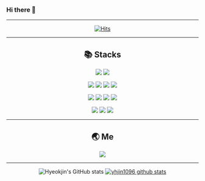 ### Hi there 👋



<!--
**yhjin1096/yhjin1096** is a ✨ _special_ ✨ repository because its `README.md` (this file) appears on your GitHub profile.

Here are some ideas to get you started:

- 🔭 I’m currently working on ...
- 🌱 I’m currently learning ...
- 👯 I’m looking to collaborate on ...
- 🤔 I’m looking for help with ...
- 💬 Ask me about ...
- 📫 How to reach me: ...
- 😄 Pronouns: ...
- ⚡ Fun fact: ...
-->
<div align="center">
  
  ---
  <!--linkedin, blog, cv-notion-->
  <!--https://hits.seeyoufarm.com/-->
  [![Hits](https://hits.seeyoufarm.com/api/count/incr/badge.svg?url=https%3A%2F%2Fgithub.com%2Fyhjin1096&count_bg=%2379C83D&title_bg=%23555555&icon=github.svg&icon_color=%23E7E7E7&title=github&edge_flat=false)](https://hits.seeyoufarm.com)

  ---  
  ## 📚 Stacks

  
  <!--OS-->
  <a href="" target=""><img src="https://img.shields.io/badge/Ubuntu-E95420?style=plastic&logo=Ubuntu&logoColor=white"/></a>
  <a href="" target=""><img src="https://img.shields.io/badge/Windows-0089D4?style=plastic&logo=Windows&logoColor=white"/></a>
  <!--개발 환경-->
  <a href="" target=""><img src="https://img.shields.io/badge/VScode-007ACC?style=plastic&logo=Visual Studio Code&logoColor=white"/></a>
  <a href="" target=""><img src="https://img.shields.io/badge/Colab-F9AB00?style=plastic&logo=Google Colab&logoColor=white"/></a>
  <a href="" target=""><img src="https://img.shields.io/badge/PyCharm-000000?style=plastic&logo=PyCharm&logoColor=white"/></a>
  <a href="" target=""><img src="https://img.shields.io/badge/Docker-2496ED?style=plastic&logo=Docker&logoColor=white"/></a>
  <!--Library(Eigen, PCL)-->
  <a href="" target=""><img src="https://img.shields.io/badge/ROS-22314E?style=plastic&logo=ROS&logoColor=white"/></a>
  <a href="" target=""><img src="https://img.shields.io/badge/OpenCV-5C3EE8?style=plastic&logo=OpenCV&logoColor=white"/></a>
  <a href="" target=""><img src="https://img.shields.io/badge/PyTorch-EE4C2C?style=plastic&logo=PyTorch&logoColor=white"/></a>
  <a href="" target=""><img src="https://img.shields.io/badge/TensorFlow-FF6F00?style=plastic&logo=TensorFlow&logoColor=white"/></a>
  <!--Language-->
  <a href="연결될 링" target=""><img src="https://img.shields.io/badge/C-A8B9CC?style=plastic&logo=C&logoColor=white"/></a>
  <a href="" target=""><img src="https://img.shields.io/badge/C++-00599C?style=plastic&logo=C++&logoColor=white"/></a>
  <a href="" target=""><img src="https://img.shields.io/badge/Python-3776AB?style=plastic&logo=Python&logoColor=white"/></a>

  ---
  ## 🌏 Me
  <!--SNS(linkedin, blog, cv-notion?)-->
  <a href="" target=""><img src="https://img.shields.io/badge/LinkedIn-0A66C2?style=plastic&logo=LinkedIn&logoColor=white"/></a>

  ---
  ![Hyeokjin's GitHub stats](https://github-readme-stats.vercel.app/api?username=yhjin1096&show_icons=true&theme=radical)
  [![yhjin1096 github stats](https://github-readme-stats.vercel.app/api/top-langs/?username=yhjin1096&show_icons=true&hide_border=true&title_color=004386&icon_color=004386&layout=compact)](https://github.com/yhjin1096)
</div>
